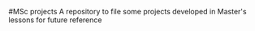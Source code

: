 #MSc projects
A repository to file some projects developed in Master's lessons for future reference

